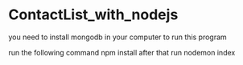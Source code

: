 # ContactList_with_nodejs
you need to install mongodb in your computer to run this program

run the following command npm install
after that run nodemon index
